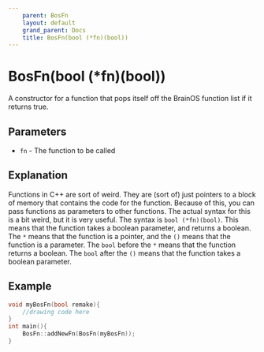 ```yaml
---
    parent: BosFn
    layout: default
    grand_parent: Docs
    title: BosFn(bool (*fn)(bool))
---
```

# BosFn(bool (*fn)(bool))
A constructor for a function that pops itself off the BrainOS function list if it returns true.

## Parameters
* `fn` - The function to be called

## Explanation
Functions in C++ are sort of weird. They are (sort of) just pointers to a block of memory that contains the code for the function. Because of this, you can pass functions as parameters to other functions. The actual syntax for this is a bit weird, but it is very useful. The syntax is `bool (*fn)(bool)`. This means that the function takes a boolean parameter, and returns a boolean. The `*` means that the function is a pointer, and the `()` means that the function is a parameter. The `bool` before the `*` means that the function returns a boolean. The `bool` after the `()` means that the function takes a boolean parameter.

## Example
```cpp
void myBosFn(bool remake){
    //drawing code here
}
int main(){
    BosFn::addNewFn(BosFn(myBosFn));
}
```
